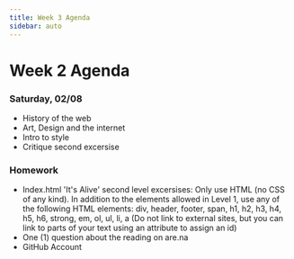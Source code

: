 ```yaml
---
title: Week 3 Agenda
sidebar: auto
---
```


# Week 2 Agenda


### Saturday, 02/08

- History of the web
- Art, Design and the internet
- Intro to style
- Critique second excersise

### Homework

- Index.html 'It's Alive' second level excersises: Only use HTML (no CSS of any kind). In addition to the elements allowed in Level 1, use any of the following HTML elements:
div, header, footer, span, h1, h2, h3, h4, h5, h6, strong, em, ol, ul, li, a (Do not link to external sites, but you can link to parts of your text using an attribute to assign an id)
- One (1) question about the reading on are.na
- GitHub Account 